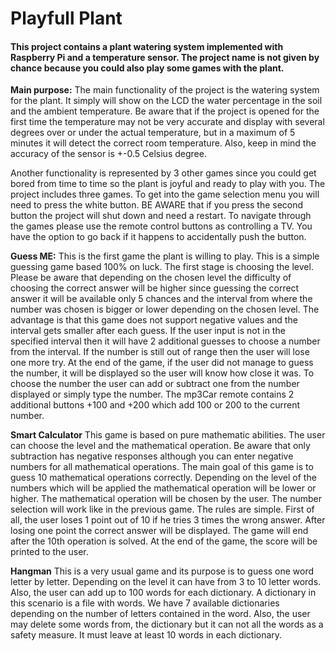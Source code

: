 # Playfull Plant
#### This project contains a plant watering system implemented with Raspberry Pi and a temperature sensor. The project name is not given by chance because you could also play some games with the plant.

**Main purpose:** The main functionality of the project is the watering system for the plant. It simply will show on the LCD the water percentage in the soil and the ambient temperature. Be aware that if the project is opened for the first time the temperature may not be very accurate and display with several degrees over or under the actual temperature, but in a maximum of 5 minutes it will detect the correct room temperature. Also, keep in mind the accuracy of the sensor is +-0.5 Celsius degree.

Another functionality is represented by 3 other games since you could get bored from time to time so the plant is joyful and ready to play with you. The project includes three games. To get into the game selection menu you will need to press the white button. BE AWARE that if you press the second button the project will shut down and need a restart. To navigate through the games please use the remote control buttons as controlling a TV. You have the option to go back if it happens to accidentally push the button.

**Guess ME:** This is the first game the plant is willing to play. This is a simple guessing game based 100% on luck. The first stage is choosing the level. Please be aware that depending on the chosen level the difficulty of choosing the correct answer will be higher since guessing the correct answer it will be available only 5 chances and the interval from where the number was chosen is bigger or lower depending on the chosen level. The advantage is that this game does not support negative values and the interval gets smaller after each guess.
If the user input is not in the specified interval then it will have 2 additional guesses to choose a number from the interval. If the number is still out of range then the user will lose one more try. At the end of the game, if the user did not manage to guess the number, it will be displayed so the user will know how close it was.
To choose the number the user can add or subtract one from the number displayed or simply type the number. The mp3Car remote contains 2 additional buttons +100 and +200 which add 100 or 200 to the current number.

**Smart Calculator** This game is based on pure mathematic abilities. The user can choose the level and the mathematical operation. Be aware that only subtraction has negative responses although you can enter negative numbers for all mathematical operations. The main goal of this game is to guess 10 mathematical operations correctly. Depending on the level of the numbers which will be applied the mathematical operation will be lower or higher. The mathematical operation will be chosen by the user. The number selection will work like in the previous game. The rules are simple. First of all, the user loses 1 point out of 10 if he tries 3 times the wrong answer. After losing one point the correct answer will be displayed. The game will end after the 10th operation is solved. At the end of the game, the score will be printed to the user.

**Hangman** This is a very usual game and its purpose is to guess one word letter by letter. Depending on the level it can have from 3 to 10 letter words. Also, the user can add up to 100 words for each dictionary. A dictionary in this scenario is a file with words. We have 7 available dictionaries depending on the number of letters contained in the word. Also, the user may delete some words from, the dictionary but it can not all the words as a safety measure. It must leave at least 10 words in each dictionary.
